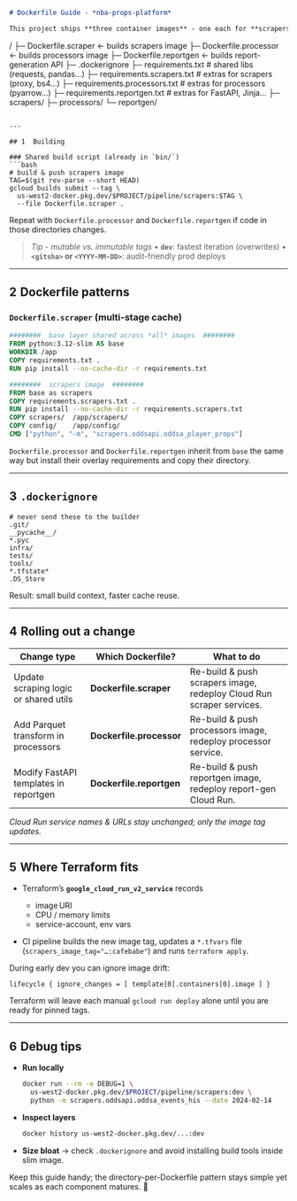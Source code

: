 ```markdown
# Dockerfile Guide - *nba-props-platform*

This project ships **three container images** - one each for **scrapers**, **processors**, and **reportgen** - all built from the repository root so shared code in `config/` and `scrapers/utils/` is always present.

```

/
├─ Dockerfile.scraper      ← builds scrapers image
├─ Dockerfile.processor    ← builds processors image
├─ Dockerfile.reportgen    ← builds report-generation API
├─ .dockerignore
├─ requirements.txt              # shared libs (requests, pandas…)
├─ requirements.scrapers.txt     # extras for scrapers (proxy, bs4…)
├─ requirements.processors.txt   # extras for processors (pyarrow…)
├─ requirements.reportgen.txt    # extras for FastAPI, Jinja…
├─ scrapers/
├─ processors/
└─ reportgen/

````

---

## 1  Building

### Shared build script (already in `bin/`)
```bash
# build & push scrapers image
TAG=$(git rev-parse --short HEAD)
gcloud builds submit --tag \
  us-west2-docker.pkg.dev/$PROJECT/pipeline/scrapers:$TAG \
  --file Dockerfile.scraper .
````

Repeat with `Dockerfile.processor` and `Dockerfile.reportgen` if code in
those directories changes.

> *Tip - mutable vs. immutable tags*
> • **`dev`**: fastest iteration (overwrites)
> • **`<gitsha>` or `<YYYY-MM-DD>`**: audit-friendly prod deploys

---

## 2  Dockerfile patterns

### `Dockerfile.scraper` (multi-stage cache)

```dockerfile
########  base layer shared across *all* images  ########
FROM python:3.12-slim AS base
WORKDIR /app
COPY requirements.txt .
RUN pip install --no-cache-dir -r requirements.txt

########  scrapers image  ########
FROM base as scrapers
COPY requirements.scrapers.txt .
RUN pip install --no-cache-dir -r requirements.scrapers.txt
COPY scrapers/  /app/scrapers/
COPY config/    /app/config/
CMD ["python", "-m", "scrapers.oddsapi.oddsa_player_props"]
```

`Dockerfile.processor` and `Dockerfile.reportgen`
inherit from `base` the same way but install their overlay requirements
and copy their directory.

---

## 3  `.dockerignore`

```
# never send these to the builder
.git/
__pycache__/
*.pyc
infra/
tests/
tools/
*.tfstate*
.DS_Store
```

Result: small build context, faster cache reuse.

---

## 4  Rolling out a change

| Change type                           | Which Dockerfile?        | What to do                                                           |
| ------------------------------------- | ------------------------ | -------------------------------------------------------------------- |
| Update scraping logic or shared utils | **Dockerfile.scraper**   | Re-build & push scrapers image, redeploy Cloud Run scraper services. |
| Add Parquet transform in processors   | **Dockerfile.processor** | Re-build & push processors image, redeploy processor service.        |
| Modify FastAPI templates in reportgen | **Dockerfile.reportgen** | Re-build & push reportgen image, redeploy report-gen Cloud Run.      |

*Cloud Run service names & URLs stay unchanged; only the image tag
updates.*

---

## 5  Where Terraform fits

* Terraform’s **`google_cloud_run_v2_service`** records

  * image URI
  * CPU / memory limits
  * service-account, env vars
* CI pipeline builds the new image tag, updates a `*.tfvars` file
  (`scrapers_image_tag="…:cafebabe"`) and runs `terraform apply`.

During early dev you can ignore image drift:

```hcl
lifecycle { ignore_changes = [ template[0].containers[0].image ] }
```

Terraform will leave each manual `gcloud run deploy` alone until
you are ready for pinned tags.

---

## 6  Debug tips

* **Run locally**

  ```bash
  docker run --rm -e DEBUG=1 \
    us-west2-docker.pkg.dev/$PROJECT/pipeline/scrapers:dev \
    python -m scrapers.oddsapi.oddsa_events_his --date 2024-02-14
  ```
* **Inspect layers**

  ```bash
  docker history us-west2-docker.pkg.dev/...:dev
  ```
* **Size bloat** → check `.dockerignore` and avoid installing build tools inside slim image.

Keep this guide handy; the directory-per-Dockerfile pattern stays simple yet scales as each component matures. 🌟

```
```
